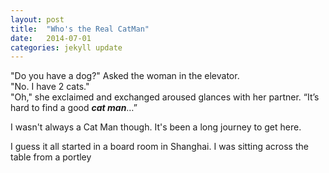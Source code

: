 ```yaml
---
layout: post
title:  "Who's the Real CatMan"
date:   2014-07-01
categories: jekyll update
---
```

"Do you have a dog?" Asked the woman in the elevator. <br>
"No. I have 2 cats." <br>
"Oh," she exclaimed and exchanged aroused glances with her partner. “It’s hard to find a good **_cat man_**…” <br>

I wasn't always a Cat Man though. It's been a long journey to get here.

I guess it all started in a board room in Shanghai. I was sitting across the table from a portley

